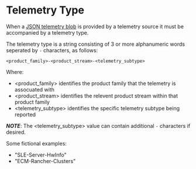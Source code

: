 # Telemetry Type

When a [JSON telemetry blob](telemetryblob.md) is provided by a telemetry
source it must be accompanied by a telemetry type.

The telemetry type is a string consisting of 3 or more alphanumeric words
seperated by `-` characters, as follows:

```
<product_family>-<product_stream>-<telemetry_subtype>
```

Where:
* \<product_family\> identifies the product family that the telemetry is assocuated with
* \<product_stream\> identifies the relevent product stream within that product family
* \<telemetry_subtype\> identifies the specific telemetry subtype being reported

***NOTE***: The \<telemetry_subtype\> value can contain additional `-` characters if desired.

Some fictional examples:
* "SLE-Server-HwInfo"
* "ECM-Rancher-Clusters"